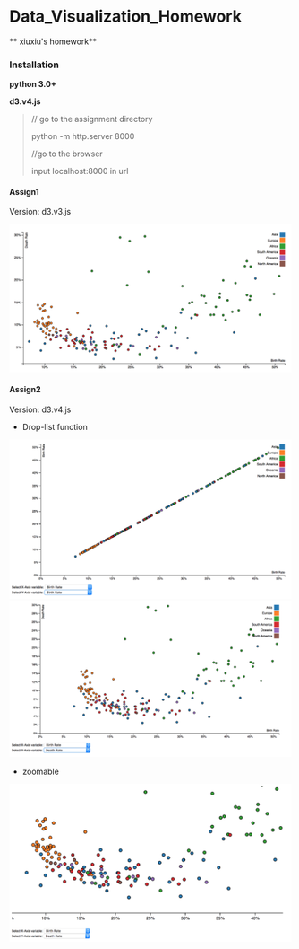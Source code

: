# Data_Visualization_Homework

** xiuxiu's homework**

### Installation

**python 3.0+**

**d3.v4.js**

> // go to the assignment directory
> 
> python -m http.server 8000
> 
> //go to the browser
> 
> input localhost:8000 in url

#### Assign1
Version: d3.v3.js

![](./pic/1.png)



#### Assign2
Version: d3.v4.js

- Drop-list function

![](./pic/2.png)
![](./pic/3.png)

- zoomable

![](./pic/4.png)

